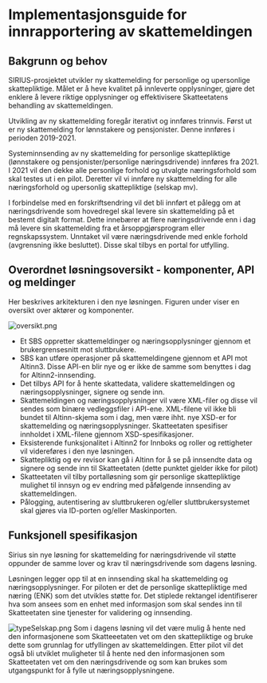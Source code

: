 # Implementasjonsguide for innrapportering av skattemeldingen

## Bakgrunn og behov

SIRIUS-prosjektet utvikler ny skattemelding for personlige og upersonlige skattepliktige. Målet er å heve kvalitet på innleverte opplysninger, gjøre det enklere å levere riktige opplysninger og effektivisere Skatteetatens behandling av skattemeldingen.

Utvikling av ny skattemelding foregår iterativt og innføres trinnvis. Først ut er ny skattemelding for lønnstakere og pensjonister. Denne innføres i perioden 2019-2021.

Systeminnsending av ny skattemelding for personlige skattepliktige (lønnstakere og pensjonister/personlige næringsdrivende) innføres fra 2021. I 2021 vil den dekke alle personlige forhold og utvalgte næringsforhold som skal testes ut i en pilot. Deretter vil vi innføre ny skattemelding for alle næringsforhold og upersonlig skattepliktige (selskap mv).

I forbindelse med en forskriftsendring vil det bli innført et pålegg om at næringsdrivende som hovedregel skal levere sin skattemelding på et bestemt digitalt format. Dette innebærer at flere næringsdrivende enn i dag må levere sin skattemelding fra et årsoppgjørsprogram eller regnskapssystem. Unntaket vil være næringsdrivende med enkle forhold (avgrensning ikke besluttet). Disse skal tilbys en portal for utfylling.

## Overordnet løsningsoversikt - komponenter, API og meldinger

Her beskrives arkitekturen i den nye løsningen. Figuren under viser en oversikt over aktører og komponenter.

![oversikt.png](oversikt2.png)

- Et SBS oppretter skattemeldinger og næringsopplysninger gjennom et brukergrensesnitt mot sluttbrukere.
- SBS kan utføre operasjoner på skattemeldingene gjennom et API mot Altinn3. Disse API-en blir nye og er ikke de samme som benyttes i dag for Altinn2-innsending.
- Det tilbys API for å hente skattedata, validere skattemeldingen og næringsopplysninger, signere og sende inn.
- Skattemeldingen og næringsopplysninger vil være XML-filer og disse vil sendes som binære vedleggsfiler i API-ene. XML-filene vil ikke bli bundet til Altinn-skjema som i dag, men være ihht. nye XSD-er for skattemelding og næringsopplysninger. Skatteetaten spesifiser innholdet i XML-filene gjennom XSD-spesifikasjoner.
- Eksisterende funksjonalitet i Altinn2 for Innboks og roller og rettigheter vil videreføres i den nye løsningen.
- Skattepliktig og ev revisor kan gå i Altinn for å se på innsendte data og signere og sende inn til Skatteetaten (dette punktet gjelder ikke for pilot)
- Skatteetaten vil tilby portalløsning som gir personlige skattepliktige mulighet til innsyn og ev endring med påfølgende innsending av skattemeldingen.
- Pålogging, autentisering av sluttbrukeren og/eller sluttbrukersystemet skal gjøres via ID-porten og/eller Maskinporten.

## Funksjonell spesifikasjon

Sirius sin nye løsning for skattemelding for næringsdrivende vil støtte oppunder de samme lover og krav til næringsdrivende som dagens løsning.

Løsningen legger opp til at en innsending skal ha skattemelding og næringsopplysninger. For piloten er det de personlige skattepliktige med næring (ENK) som det utvikles støtte for.
Det stiplede rektangel identifiserer hva som ansees som en enhet med informasjon som skal sendes inn til Skatteetaten sine tjenester for validering og innsending.

![typeSelskap.png](typeSelskap.png)
Som i dagens løsning vil det være mulig å hente ned den informasjonene som Skatteeetaten vet om den skattepliktige og bruke dette som grunnlag for utfyllingen av skattemeldingen.
Etter pilot vil det også bli utviklet muligheter til å hente ned den informasjonen som Skatteetaten vet om den næringsdrivende og som kan brukes som utgangspunkt for å fylle ut næringsopplysningene.
